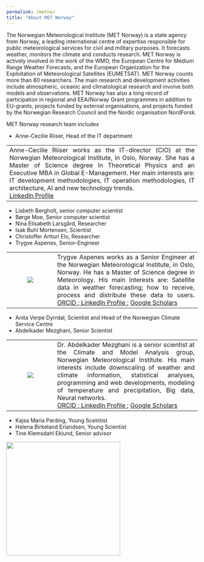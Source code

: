 ```yaml
---
permalink: /metno/
title: "About MET Norway"
---
```



The Norwegian Meteorological Institute (MET Norway) is a state agency from Norway, a leading international centre of expertise responsible for public meteorological services for civil and military purposes. It forecasts weather, monitors the climate and conducts research. MET Norway is actively involved in the work of the WMO, the European Centre for Medium Range Weather Forecasts, and the European Organization for the Exploitation of Meteorological Satellites (EUMETSAT). MET Norway counts more than 80 researchers. The main research and development activities include atmospheric, oceanic and climatological research and involve both models and observations. MET Norway has also a long record of participation in regional and EEA/Norway Grant programmes in addition to EU-grants, projects funded by external organisations, and projects funded by the Norwegian Research Council and the Nordic organisation NordForsk.

MET Norway research team includes
 * Anne-Cecilie Riiser, Head of the IT department

 <table>
 <tr>
 <td align="justify">
 Anne-Cecilie Riiser works as the IT-director (CIO) at the Norwegian Meteorological Institute, in Oslo, Norway. She has a Master of Science degree In Theoretical Physics and an Executive MBA in Global E-Management. Her main interests are: IT development methodologies, IT operation methodologies, IT architecture, AI and new technology trends.<br>
 <a href="https://www.linkedin.com/in/anne-cecilie-riiser-b8885b/"> LinkedIn Profile </a>
 </td>
 </tr>
 </table>

 * Lisbeth Bergholt, senior computer scientist
 * Børge Moe, Senior computer scientist
 * Nina Elisabeth Larsgård, Researcher
 * Isak Buhl Mortensen, Scientist
 * Christoffer Artturi Elo, Researcher
 * Trygve Aspenes, Senior-Engineer
 
 <table>
 <tr>
 <td width="25%" ><center> <img src="/assets/images/bio/Trygve_Aspenes.png"/> </center></td>
  <td align="justify">
 Trygve Aspenes works as a Senior Engineer at the Norwegian Meteorological Institute, in Oslo, Norway. He has a Master of Science degree in Meteorology. His main interests are: Satellite data in weather forecasting; how to receive, process and distribute these data to users.
 <a href=""> ORCID </a>;<a href=""> LinkedIn Profile </a>; <a href=""> Google Scholars </a>
 </td>
 </tr>
 </table>
 
 * Anita Verpe Dyrrdal, Scientist and Head of the Norwegian Climate Service Centre
 * Abdelkader Mezghani, Senior Scientist
 
 <table>
 <tr>
 <td width="25%" ><center> <img src="/assets/images/bio/Abdelkader_Mezghani.png"/> </center></td>
  <td align="justify">
 Dr. Abdelkader Mezghani is a senior scientist at the Climate and Model Analysis group, Norwegian Meteorological Institute. His main interests include downscaling of weather and climate information, statistical analyses, programming and web developments, modeling of temperature and precipitation, Big data, Neural networks.<br>
 <a href="https://orcid.org/0000-0003-2825-5884"> ORCID </a>;<a href="https://no.linkedin.com/in/abdelkader-mezghani-8a3aa127"> LinkedIn Profile </a>; <a href="https://scholar.google.com/citations?user=oeIMYnUAAAAJ&hl=en"> Google Scholars </a>
 </td>
 </tr>
 </table>
 
 * Kajsa Maria Parding, Young Sceintist
 * Helena Birkeland Erlandsen, Young Scientist
 * Tine Klemsdahl Eklund, Senior advisor


<img src="assets/images/Met_RGB_Horisontal_ENG.jpg" width="300"/>
